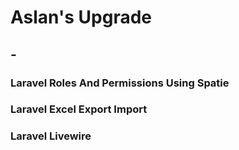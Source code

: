 # Aslan's Upgrade

## -
### Laravel Roles And Permissions Using Spatie
### Laravel Excel Export Import
### Laravel Livewire

